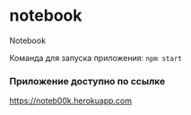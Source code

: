 # notebook
Notebook

Команда для запуска приложения: `npm start`


### Приложение доступно по ссылке
https://noteb00k.herokuapp.com


